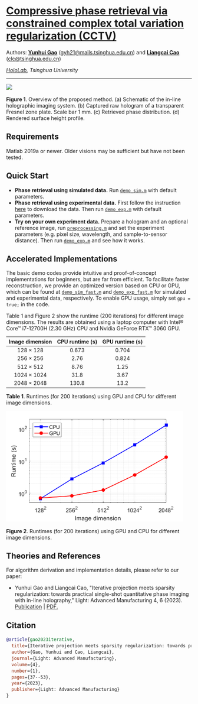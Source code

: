 # [Compressive phase retrieval via constrained complex total variation regularization (CCTV)](https://www.light-am.com/article/doi/10.37188/lam.2023.006)

Authors: **[Yunhui Gao](https://github.com/Yunhui-Gao)** (gyh21@mails.tsinghua.edu.cn) and **[Liangcai Cao](https://scholar.google.com/citations?user=FYYb_-wAAAAJ&hl=en)** (clc@tsinghua.edu.cn)

*[HoloLab](http://www.holoddd.com/), Tsinghua University*
_______

<p align="left">
<img src="imgs/diagram.png">
</p>

<p align="left"> <strong>Figure 1</strong>. Overview of the proposed method. (a) Schematic of the in-line holographic imaging system. (b) Captured raw hologram of a transparent Fresnel zone plate. Scale bar 1 mm. (c) Retrieved phase distribution. (d) Rendered surface height profile.</p>

## Requirements
Matlab 2019a or newer. Older visions may be sufficient but have not been tested.

## Quick Start
- **Phase retrieval using simulated data.** Run [`demo_sim.m`](https://github.com/THUHoloLab/CCTV-phase-retrieval/blob/master/main/demo_sim.m) with default parameters.
- **Phase retrieval using experimental data.** First follow the instruction [here](https://github.com/THUHoloLab/CCTV-phase-retrieval/tree/master/data/experiment) to download the data. Then run [`demo_exp.m`](https://github.com/THUHoloLab/CCTV-phase-retrieval/blob/master/main/demo_exp.m) with default parameters.
- **Try on your own experiment data.** Prepare a hologram and an optional reference image, run [`preprocessing.m`](https://github.com/THUHoloLab/CCTV-phase-retrieval/blob/master/main/preprocessing.m) and set the experiment parameters (e.g. pixel size, wavelength, and sample-to-sensor distance). Then run [`demo_exp.m`](https://github.com/THUHoloLab/CCTV-phase-retrieval/blob/master/main/demo_exp.m) and see how it works.


## Accelerated Implementations
The basic demo codes provide intuitive and proof-of-concept implementations for beginners, but are far from efficient. To facilitate faster reconstruction, we provide an optimized version based on CPU or GPU, which can be found at [`demo_sim_fast.m`](https://github.com/THUHoloLab/CCTV-phase-retrieval/blob/master/main/demo_sim_fast.m) and [`demo_exp_fast.m`](https://github.com/THUHoloLab/CCTV-phase-retrieval/blob/master/main/demo_exp_fast.m) for simulated and experimental data, respectively. To enable GPU usage, simply set `gpu = true;` in the code.

Table 1 and Figure 2 show the runtime (200 iterations) for different image dimensions. The results are obtained using a laptop computer with Intel&reg; Core&trade; i7-12700H (2.30 GHz) CPU and Nvidia GeForce RTX&trade; 3060 GPU.


|  Image dimension    | CPU runtime (s) | GPU runtime (s) |
|  :----:             | :----:          | :----:          |
|  128 $\times$ 128   | 0.673           | 0.704           |
|  256 $\times$ 256   | 2.76            | 0.824           |
|  512 $\times$ 512   | 8.76            | 1.25            |
|  1024 $\times$ 1024 | 31.8            | 3.67            |
|  2048 $\times$ 2048 | 130.8           | 13.2            |

<p align="left"> <strong>Table 1</strong>. Runtimes (for 200 iterations) using GPU and CPU for different image dimensions.</p>


<p align="left">
<img src="imgs/runtime.png" style="height: 300px;">
</p>

<p align="left"> <strong>Figure 2</strong>. Runtimes (for 200 iterations) using GPU and CPU for different image dimensions.</p>

## Theories and References
For algorithm derivation and implementation details, please refer to our paper:

- Yunhui Gao and Liangcai Cao, "Iterative projection meets sparsity regularization: towards practical single-shot quantitative phase imaging with in-line holography," Light: Advanced Manufacturing 4, 6 (2023). [Publication](https://www.light-am.com/article/doi/10.37188/lam.2023.006) | <a href="https://github.com/THUHoloLab/CCTV-phase-retrieval/blob/master/docs/lam-4-1-37-supplement.pdf" target="_blank">PDF.</a>


## Citation

```BibTex
@article{gao2023iterative,
  title={Iterative projection meets sparsity regularization: towards practical single-shot quantitative phase imaging with in-line holography},
  author={Gao, Yunhui and Cao, Liangcai},
  journal={Light: Advanced Manufacturing},
  volume={4},
  number={1},
  pages={37--53},
  year={2023},
  publisher={Light: Advanced Manufacturing}
}
```